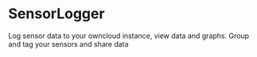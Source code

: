 # SensorLogger
Log sensor data to your owncloud instance, view data and graphs. Group and tag your sensors and share data
